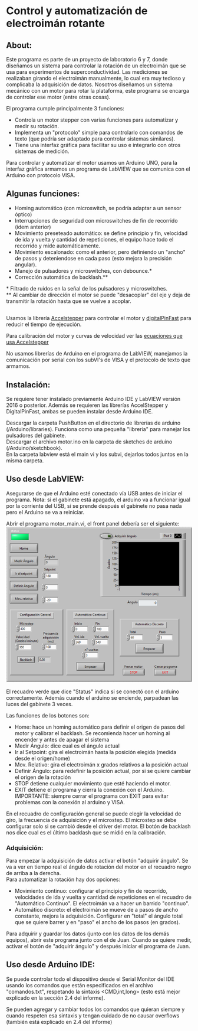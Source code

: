# Control y automatización de electroimán rotante

## About:

Este programa es parte de un proyecto de laboratorio 6 y 7, donde diseñamos un sistema para controlar la rotación de un electroimán que se usa para experimentos de superconductividad. 
Las mediciones se realizaban girando el electroimán manualmente, lo cual era muy tedioso y complicaba la adquisición de datos.
Nosotros diseñamos un sistema mecánico con un motor para rotar la plataforma, este programa se encarga de controlar ese motor (entre otras cosas).

El programa cumple principalmente 3 funciones:
- Controla un motor stepper con varias funciones para automatizar y medir su rotación.
- Implementa un "protocolo" simple para controlarlo con comandos de texto (que podría ser adaptado para controlar sistemas similares).
- Tiene una interfaz gráfica para facilitar su uso e integrarlo con otros sistemas de medición.

Para controlar y automatizar el motor usamos un Arduino UNO, para la interfaz gráfica armamos un programa de LabVIEW que se comunica con el Arduino con protocolo VISA.

## Algunas funciones:
* Homing automático (con microswitch, se podría adaptar a un sensor óptico)
* Interrupciones de seguridad con microswitches de fin de recorrido (idem anterior)
* Movimiento preseteado automático: se define principio y fin, velocidad de ida y vuelta y cantidad de repeticiones, el equipo hace todo el recorrido y mide automáticamente.
* Movimiento escalonado: como el anterior, pero definiendo un "ancho" de pasos y deteniendose en cada paso (esto mejora la precisión angular).
* Manejo de pulsadores y microswitches, con debounce.*
* Corrección automática de backlash.**

\* Filtrado de ruidos en la señal de los pulsadores y microswitches.\
\** Al cambiar de dirección el motor se puede "desacoplar" del eje y deja de transmitir la rotación hasta que se vuelve a acoplar.

##

Usamos la librería [Accelstepper](https://www.airspayce.com/mikem/arduino/AccelStepper/) para controlar el motor y [digitalPinFast](https://github.com/TheFidax/digitalPinFast) para reducir el tiempo de ejecución.

Para calibración del motor y curvas de velocidad ver las [ecuaciones que usa Accelstepper](https://www.embedded.com/generate-stepper-motor-speed-profiles-in-real-time/)

No usamos librerías de Arduino en el programa de LabVIEW, manejamos la comunicación por serial con los subVI's de VISA y el protocolo de texto que armamos.


## Instalación:
Se requiere tener instalado previamente Arduino IDE y LabVIEW versión 2016 o posterior. Además se requieren las librerías AccelStepper y DigitalPinFast, ambas se pueden instalar desde Arduino IDE.

Descargar la carpeta PushButton en el directorio de librerías de arduino (/Arduino/libraries). Funciona como una pequeña "librería" para manejar los pulsadores del gabinete.  
Descargar el archivo motor.ino en la carpeta de sketches de arduino (/Arduino/sketchbook).  
En la carpeta labview está el main vi y los subvi, dejarlos todos juntos en la misma carpeta.

## Uso desde LabVIEW:
Asegurarse de que el Arduino esté conectado vía USB antes de iniciar el programa. Nota: si el gabinete está apagado, el arduino va a funcionar igual por la corriente del USB, si se prende después el gabinete no pasa nada pero el Arduino se va a reiniciar.

Abrir el programa motor_main.vi, el front panel debería ser el siguiente:
![front panel](front_panel.PNG?raw=true "Title")

El recuadro verde que dice "Status" indica si se conectó con el arduino correctamente. Además cuando el arduino se enciende, parpadean las luces del gabinete 3 veces.

Las funciones de los botones son:

* Home: hace un homing automático para definir el origen de pasos del motor y calibrar el backlash. Se recomienda hacer un homing al encender y antes de apagar el sistema
* Medir Ángulo: dice cual es el ángulo actual
* Ir al Setpoint: gira el electroimán hasta la posición elegida (medida desde el origen/home)
* Mov. Relativo: gira el electroimán x grados relativos a la posición actual
* Definir Ángulo: para redefinir la posición actual, por si se quiere cambiar el origen de la rotación
* STOP detiene cualquier movimiento que esté haciendo el motor.
* EXIT detiene el programa y cierra la conexión con el Arduino. IMPORTANTE: siempre cerrar el programa con EXIT para evitar problemas con la conexión al arduino y VISA.

En el recuadro de configuración general se puede elegir la velocidad de giro, la frecuencia de adquisición y el microstep. El microstep se debe configurar solo si se cambió desde el driver del motor. El botón de backlash nos dice cual es el último backlash que se midió en la calibración.

### Adquisición:
Para empezar la adquisición de datos activar el botón "adquirir ángulo". Se va a ver en tiempo real el ángulo de rotación del motor en el recuadro negro de arriba a la derecha.  
Para automatizar la rotación hay dos opciones:  
* Movimiento continuo: configurar el principio y fin de recorrido, velocidades de ida y vuelta y cantidad de repeticiones en el recuadro de "Automático Continuo". El electroimán va a hacer un barrido "continuo".  
* Automático discreto: el electroimán se mueve de a pasos de ancho constante, mejora la adquisición. Configurar en "total" el ángulo total que se quiere barrer y en "paso" el ancho de los pasos (en grados).

Para adquirir y guardar los datos (junto con los datos de los demás equipos), abrir este programa junto con el de Juan. Cuando se quiere medir, activar el botón de "adquirir ángulo" y después iniciar el programa de Juan.

## Uso desde Arduino IDE:
Se puede controlar todo el dispositivo desde el Serial Monitor del IDE usando los comandos que están especificados en el archivo "comandos.txt", respetando la sintaxis <CMD,int,long> (esto está mejor explicado en la sección 2.4 del informe).

Se pueden agregar y cambiar todos los comandos que quieran siempre y cuando respeten esa sintaxis y tengan cuidado de no causar overflows (también está explicado en 2.4 del informe)
